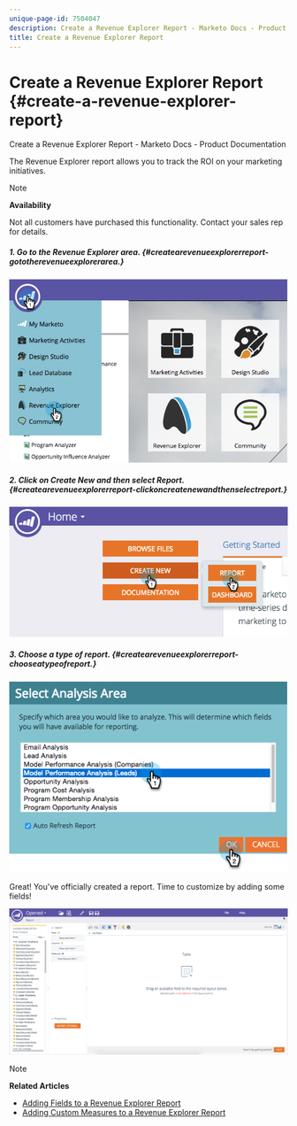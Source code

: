 ```yaml
---
unique-page-id: 7504047
description: Create a Revenue Explorer Report - Marketo Docs - Product Documentation
title: Create a Revenue Explorer Report
---
```


# Create a Revenue Explorer Report {#create-a-revenue-explorer-report}

Create a Revenue Explorer Report - Marketo Docs - Product Documentation

The Revenue Explorer report allows you to track the ROI on your marketing initiatives.

>[!NOTE]
>
>**Availability**
>
>Not all customers have purchased this functionality. Contact your sales rep for details.

##### 1. Go to the Revenue Explorer area. {#createarevenueexplorerreport-gototherevenueexplorerarea.}

![](assets/image2015-3-24-13-3a24-3a56.png)

##### 2. Click on Create New and then select Report. {#createarevenueexplorerreport-clickoncreatenewandthenselectreport.}

![](assets/image2015-3-24-13-3a20-3a40.png)

##### 3. Choose a type of report. {#createarevenueexplorerreport-chooseatypeofreport.}

![](assets/image2015-3-24-14-3a22-3a32.png)

Great! You've officially created a report. Time to customize by adding some fields!

![](assets/image2015-3-24-13-3a26-3a8.png)

>[!NOTE]
>
>**Related Articles**
>
>* [Adding Fields to a Revenue Explorer Report](adding-fields-to-a-revenue-explorer-report.md)
>* [Adding Custom Measures to a Revenue Explorer Report](adding-custom-measures-to-a-revenue-explorer-report.md)
>


